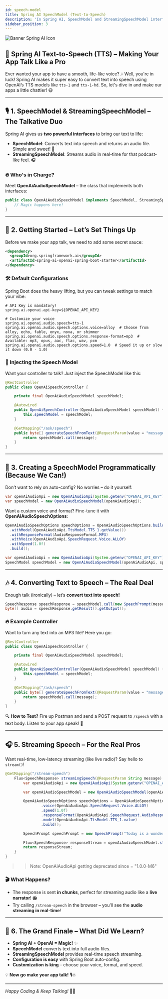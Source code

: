 ```yaml
---
id: speech-model
title: Spring AI SpeechModel (Text-to-Speech)
description: 'In Spring AI, SpeechModel and StreamingSpeechModel interfaces allow to interact with Text-to-Speech APIs of supported LLMs such as tts-1 by OpenAI.'
sidebar_position: 3
---
```

![Banner Spring AI Icon](@site/static/img/kits/spring-ai/spring_ai_logo.png)

## 🎤 Spring AI Text-to-Speech (TTS) – Making Your App Talk Like a Pro

Ever wanted your app to have a smooth, life-like voice? 🎶 Well, you're in luck! Spring AI makes it super easy to convert text into speech using OpenAI’s TTS models like `tts-1` and `tts-1-hd`. So, let's dive in and make our apps a little chattier! 😃

---

## 🎙️ 1. SpeechModel & StreamingSpeechModel – The Talkative Duo

Spring AI gives us **two powerful interfaces** to bring our text to life:

- **SpeechModel**: Converts text into speech and returns an audio file. Simple and sweet! 🍬
- **StreamingSpeechModel**: Streams audio in real-time for that podcast-like feel. 🎧

### 🔥 Who's in Charge?

Meet **OpenAiAudioSpeechModel** – the class that implements both interfaces:

```java
public class OpenAiAudioSpeechModel implements SpeechModel, StreamingSpeechModel {
    // Magic happens here!
}
```

---

## 🚀 2. Getting Started – Let’s Set Things Up

Before we make your app talk, we need to add some secret sauce:

```xml
<dependency>
  <groupId>org.springframework.ai</groupId>
  <artifactId>spring-ai-openai-spring-boot-starter</artifactId>
</dependency>
```

### 🛠️ Default Configurations

Spring Boot does the heavy lifting, but you can tweak settings to match your vibe:

```properties
# API Key is mandatory!
spring.ai.openai.api-key=${OPENAI_API_KEY}  

# Customize your voice
spring.ai.openai.audio.speech=tts-1
spring.ai.openai.audio.speech.options.voice=alloy  # Choose from alloy, echo, fable, onyx, nova, or shimmer
spring.ai.openai.audio.speech.options.response-format=mp3  # Available: mp3, opus, aac, flac, wav, pcm
spring.ai.openai.audio.speech.options.speed=1.0  # Speed it up or slow it down (0.0 - 1.0)
```

### 🎯 Injecting the Speech Model

Want your controller to talk? Just inject the SpeechModel like this:

```java
@RestController
public class OpenAiSpeechController {

    private final OpenAiAudioSpeechModel speechModel;

    @Autowired
    public OpenAiSpeechController(OpenAiAudioSpeechModel speechModel) {
        this.speechModel = speechModel;
    }

    @GetMapping("/ask/speech")
    public byte[] generateSpeechFromText(@RequestParam(value = "message", defaultValue = "I am cool AI assitantce") String message) {
        return speechModel.call(message);
    }
}
```

---

## 🎩 3. Creating a SpeechModel Programmatically (Because We Can!)

Don’t want to rely on auto-config? No worries – do it yourself:

```java
var openAiAudioApi = new OpenAiAudioApi(System.getenv("OPENAI_API_KEY"));
var speechModel = new OpenAiAudioSpeechModel(openAiAudioApi);
```

Want a custom voice and format? Fine-tune it with **OpenAiAudioSpeechOptions**:

```java
OpenAiAudioSpeechOptions speechOptions = OpenAiAudioSpeechOptions.builder()
  .withModel(OpenAiAudioApi.TtsModel.TTS_1.getValue())
  .withResponseFormat(AudioResponseFormat.MP3)
  .withVoice(OpenAiAudioApi.SpeechRequest.Voice.ALLOY)
  .withSpeed(1.0f)
  .build();

var openAiAudioApi = new OpenAiAudioApi(System.getenv("OPENAI_API_KEY"));
SpeechModel speechModel = new OpenAiAudioSpeechModel(openAiAudioApi, speechOptions);
```

---

## 🎶 4. Converting Text to Speech – The Real Deal

Enough talk (ironically) – let’s **convert text into speech!**

```java
SpeechResponse speechResponse = speechModel.call(new SpeechPrompt(message));
byte[] audio = speechResponse.getResult().getOutput();
```

### 🔥 Example Controller

Want to turn any text into an MP3 file? Here you go:

```java
@RestController
public class OpenAiSpeechController {

    private final OpenAiAudioSpeechModel speechModel;

    @Autowired
    public OpenAiSpeechController(OpenAiAudioSpeechModel speechModel) {
        this.speechModel = speechModel;
    }

    @GetMapping("/ask/speech")
    public byte[] generateSpeechFromText(@RequestParam(value = "message", defaultValue = "I am cool AI assitantce") String message) {
        return speechModel.call(message);
    }
}
```

🔍 **How to Test?** Fire up Postman and send a POST request to `/speech` with a text body. Listen to your app speak! 🎤

---

## 🎧 5. Streaming Speech – For the Real Pros

Want real-time, low-latency streaming (like live radio)? Say hello to `stream()`!

```java
@GetMapping("/stream-speech")
    Flux<SpeechResponse> streamingSpeech(@RequestParam String message) {
        var openAiAudioApi = new OpenAiAudioApi(System.getenv("OPENAI_API_KEY"));

        var openAiAudioSpeechModel = new OpenAiAudioSpeechModel(openAiAudioApi);

        OpenAiAudioSpeechOptions speechOptions = OpenAiAudioSpeechOptions.builder()
                .voice(OpenAiAudioApi.SpeechRequest.Voice.ALLOY)
                .speed(1.0f)
                .responseFormat(OpenAiAudioApi.SpeechRequest.AudioResponseFormat.MP3)
                .model(OpenAiAudioApi.TtsModel.TTS_1.value)
                .build();

        SpeechPrompt speechPrompt = new SpeechPrompt("Today is a wonderful day to build something people love!", speechOptions);

        Flux<SpeechResponse> responseStream = openAiAudioSpeechModel.stream(speechPrompt);
        return responseStream;
    }
}
```

>>Note: OpenAiAudioApi getting deprecated since = "1.0.0-M6"

### 🎬 What Happens?

- The response is sent **in chunks**, perfect for streaming audio like a **live narrator**! 📻
- Try calling `/stream-speech` in the browser – you’ll see the **audio streaming in real-time**!

---

## 🎯 6. The Grand Finale – What Did We Learn?

- **Spring AI + OpenAI = Magic!** ✨
- **SpeechModel** converts text into full audio files.
- **StreamingSpeechModel** provides real-time speech streaming.
- **Configuration is easy** with Spring Boot auto-config.
- **Customization is king** – choose your voice, format, and speed.

💡 **Now go make your app talk!** 🎙️🔥

---

_Happy Coding & Keep Talking!_ 🥳🎤
